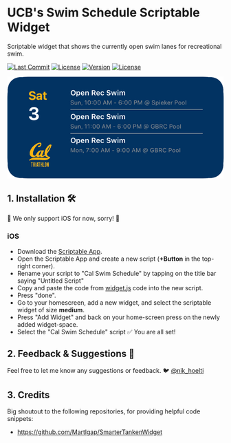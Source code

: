 # UCB's Swim Schedule Scriptable Widget
Scriptable widget that shows the currently open swim lanes for recreational swim.

[![Last Commit](https://img.shields.io/github/last-commit/nhoelterhoff/ucb-swim-widget)](https://img.shields.io/github/last-commit/nhoelterhoff/ucb-swim-widget)
[![License](https://img.shields.io/badge/license-CC0-blue)](https://img.shields.io/badge/license-CC0-blue)
[![Version](https://img.shields.io/badge/version-1.0-purple)](https://img.shields.io/badge/version-1.0-purple)
[![License](https://img.shields.io/badge/plugin-scriptable-blue)](https://img.shields.io/badge/plugin-scriptable-blue)


![](widget.png?raw=true "Title")

## 1. Installation 🛠
🚨 We only support iOS for now, sorry! 🚨

### iOS
- Download the [Scriptable App](https://apps.apple.com/de/app/scriptable/id1405459188).
- Open the Scriptable App and create a new script (**+Button** in the top-right corner).
- Rename your script to "Cal Swim Schedule" by tapping on the title bar saying "Untitled Script"
- Copy and paste the code from [widget.js](https://raw.githubusercontent.com/nhoelterhoff/ucb-swim-widget/main/widget.js) code into the new script.
- Press "done".
- Go to your homescreen, add a new widget, and select the scriptable widget of size **medium**.
- Press "Add Widget" and back on your home-screen press on the newly added widget-space.
- Select the "Cal Swim Schedule" script
✅ You are all set!

## 2. Feedback & Suggestions 💬
Feel free to let me know any suggestions or feedback.
:bird: [@nik_hoelti](https://twitter.com/nik_hoelti)

## 3. Credits
Big shoutout to the following repositories, for providing helpful code snippets:
- https://github.com/Martlgap/SmarterTankenWidget

